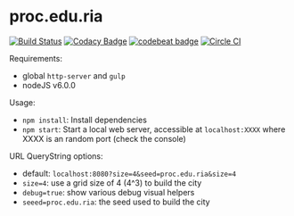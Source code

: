 # proc.edu.ria

[![Build Status](https://travis-ci.org/lagora/proc.edu.ria.svg?branch=develop)](https://travis-ci.org/lagora/proc.edu.ria)  [![Codacy Badge](https://api.codacy.com/project/badge/Grade/d646c02d254b4e7c8796d0b07b5af6df)](https://www.codacy.com/app/lagora-franck/proc-edu-ria?utm_source=github.com&amp;utm_medium=referral&amp;utm_content=lagora/proc.edu.ria&amp;utm_campaign=Badge_Grade) [![codebeat badge](https://codebeat.co/badges/e17462cd-0b23-40c1-9fb3-273ba3f0430a)](https://codebeat.co/projects/github-com-lagora-proc-edu-ria) [![Circle CI](https://circleci.com/gh/lagora/proc.edu.ria.svg?style=svg)](https://circleci.com/gh/lagora/proc.edu.ria)

Requirements:

- global `http-server` and `gulp`
- nodeJS v6.0.0

Usage:

- `npm install`: Install dependencies
- `npm start`: Start a local web server, accessible at `localhost:XXXX` where XXXX is an random port (check the console)

URL QueryString options: 

- default: `localhost:8080?size=4&seed=proc.edu.ria&size=4`
- `size=4`: use a grid size of 4 (4^3) to build the city
- `debug=true`: show various debug visual helpers
- `seeed=proc.edu.ria`: the seed used to build the city 
